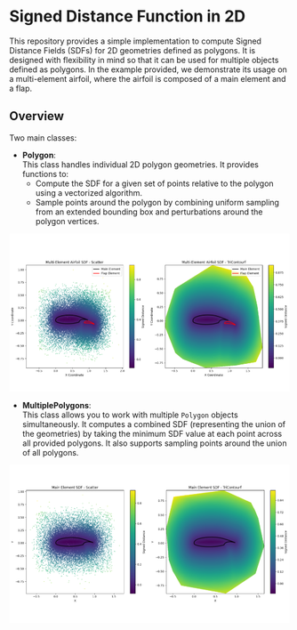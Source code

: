 # Signed Distance Function in 2D 

This repository provides a simple implementation to compute Signed Distance Fields (SDFs) for 2D geometries defined as polygons. It is designed with flexibility in mind so that it can be used for multiple objects defined as polygons. In the example provided, we demonstrate its usage on a multi-element airfoil, where the airfoil is composed of a main element and a flap.

## Overview
Two main classes:

- **Polygon**:  
  This class handles individual 2D polygon geometries. It provides functions to:
  - Compute the SDF for a given set of points relative to the polygon using a vectorized algorithm.
  - Sample points around the polygon by combining uniform sampling from an extended bounding box and perturbations around the polygon vertices.

![Element Airfoil](images/multi.png)

- **MultiplePolygons**:  
  This class allows you to work with multiple `Polygon` objects simultaneously. It computes a combined SDF (representing the union of the geometries) by taking the minimum SDF value at each point across all provided polygons. It also supports sampling points around the union of all polygons.

![Multi-Element Airfoil](images/single.png)
